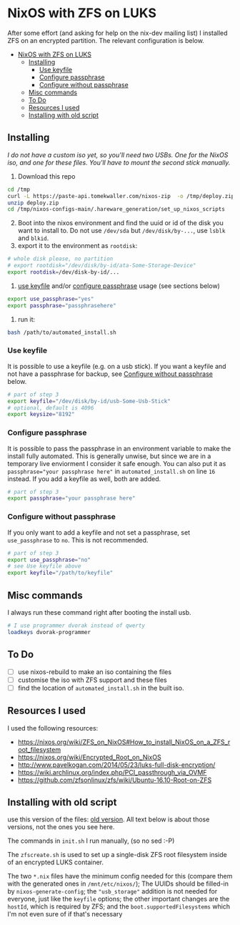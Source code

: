 # NixOS with ZFS on LUKS

After some effort (and asking for help on the nix-dev mailing list) I 
installed ZFS on an encrypted partition. The relevant configuration is
below.

- [NixOS with ZFS on LUKS](#nixos-with-zfs-on-luks)
  - [Installing](#installing)
    - [Use keyfile](#use-keyfile)
    - [Configure passphrase](#configure-passphrase)
    - [Configure without passphrase](#configure-without-passphrase)
  - [Misc commands](#misc-commands)
  - [To Do](#to-do)
  - [Resources I used](#resources-i-used)
  - [Installing with old script](#installing-with-old-script)

## Installing
*I do not have a custom iso yet, so you'll need two USBs. One for the NixOS iso, and one for these files. You'll have to mount the second stick manually.*
1. Download this repo
```sh
cd /tmp
curl -L https://paste-api.tomekwaller.com/nixos-zip  -o /tmp/deploy.zip
unzip deploy.zip
cd /tmp/nixos-configs-main/.hareware_generation/set_up_nixos_scripts
```
2. Boot into the nixos environment and find the uuid or id of the disk you want to install to. Do not use `/dev/sda` but `/dev/disk/by-...`, use `lsblk` and `blkid`.
3. export it to the environment as `rootdisk`:
```sh
# whole disk please, no partition
# export rootdisk="/dev/disk/by-id/ata-Some-Storage-Device"
export rootdisk=/dev/disk-by-id/...
```
1. [use keyfile](#use-keyfile) and/or [configure passphrase](#configure-passphrase) usage (see sections below)
```sh
export use_passphrase="yes"
export passphrase="passphrasehere"
```
1. run it:
```sh
bash /path/to/automated_install.sh
```
### Use keyfile
It is possible to use a keyfile (e.g. on a usb stick). If you want a keyfile and not have a passphrase for backup, see [Configure without passphrase](#configure-without-passphrase) below.
```sh
# part of step 3
export keyfile="/dev/disk/by-id/usb-Some-Usb-Stick"
# optional, default is 4096
export keysize="8192"
```
### Configure passphrase
It is possible to pass the passphrase in an environment variable to make the install fully automated. This is generally unwise, but since we are in a temporary live enviorment I consider it safe enough. You can also put it as `passphrase="your passphrase here"` in `automated_install.sh` on line `16` instead.
If you add a keyfile as well, both are added.
```sh
# part of step 3
export passphrase="your passphrase here"
```
### Configure without passphrase
If you only want to add a keyfile and not set a passphrase, set `use_passphrase` to `no`. This is not recommended.
```sh
# part of step 3
export use_passphrase="no"
# see Use keyfile above
export keyfile="/path/to/keyfile"
```

## Misc commands
I always run these command right after booting the install usb.
```sh
# I use programmer dvorak instead of qwerty
loadkeys dvorak-programmer
```

## To Do 
- [ ] use nixos-rebuild to make an iso containing the files
- [ ] customise the iso with ZFS support and these files
- [ ] find the location of `automated_install.sh` in the built iso.

## Resources I used
I used the following resources:  
- https://nixos.org/wiki/ZFS_on_NixOS#How_to_install_NixOS_on_a_ZFS_root_filesystem
- https://nixos.org/wiki/Encrypted_Root_on_NixOS
- http://www.pavelkogan.com/2014/05/23/luks-full-disk-encryption/
- https://wiki.archlinux.org/index.php/PCI_passthrough_via_OVMF
- https://github.com/zfsonlinux/zfs/wiki/Ubuntu-16.10-Root-on-ZFS

## Installing with old script
use this version of the files: [old version](https://gist.github.com/awesomefireduck/c763e168a62a0ef559a1fb9473261459/a92e653ae949972d12738a1f7e042eceb832dadf). All text below is about those versions, not the ones you see here.

The commands in `init.sh` I run manually, (so no sed :-P)

The `zfscreate.sh` is used to set up a single-disk ZFS root filesystem inside of an encrypted LUKS container.

The two `*.nix` files have the minimum config needed for this (compare them with the generated ones in `/mnt/etc/nixos/`); The UUIDs should be filled-in by `nixos-generate-config`; 
the `"usb_storage"` addition is not needed for everyone, just like the `keyfile` options; the other important changes
are the `hostId`, which is required by ZFS; and the `boot.supportedFilesystems` which I'm not even sure of if that's necessary
